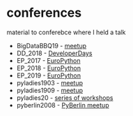 # conferences
material to conferebce where I held a talk
- BigDataBBQ19 - [meetup](https://www.koenigsweg.com/veranstaltungen/bigdatabbq2019/index_ger.html)
- DD_2018 - [DeveloperDays]()
- EP_2017 - [EuroPython](https://ep2017.europython.eu/en/)
- EP_2018 - [EuroPython](https://ep2018.europython.eu/en/)
- EP_2019 - [EuroPython](https://ep2019.europython.eu/)
- pyladies1903 - [meetup](https://www.meetup.com/PyLadies-Hamburg/events/258758166/)
- pyladies1909 - [meetup](https://www.meetup.com/PyLadies-Hamburg/events/264777945/)
- pyladies20 - [series of workshops](https://github.com/Alisa-lisa/conferences/tree/master/pyladies2006)
- pyberlin2008 - [PyBerlin meetup](https://github.com/Alisa-lisa/conferences/tree/master/pyberlin2008)
